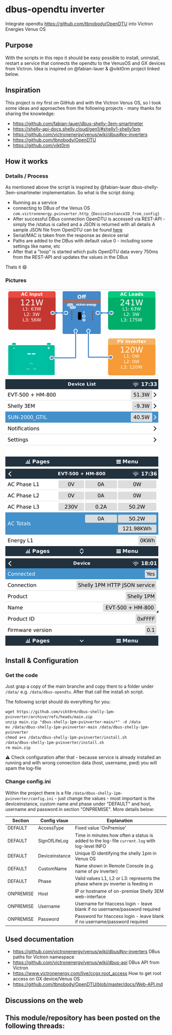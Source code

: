 # dbus-opendtu inverter
Integrate opendtu https://github.com/tbnobody/OpenDTU into Victron Energies Venus OS

## Purpose
With the scripts in this repo it should be easy possible to install, uninstall, restart a service that connects the opendtu to the VenusOS and GX devices from Victron.
Idea is inspired on @fabian-lauer & @vikt0rm project linked below.



## Inspiration
This project is my first on GitHub and with the Victron Venus OS, so I took some ideas and approaches from the following projects - many thanks for sharing the knowledge:
- https://github.com/fabian-lauer/dbus-shelly-3em-smartmeter
- https://shelly-api-docs.shelly.cloud/gen1/#shelly1-shelly1pm
- https://github.com/victronenergy/venus/wiki/dbus#pv-inverters
- https://github.com/tbnobody/OpenDTU 
- https://github.com/vikt0rm

## How it works


### Details / Process
As mentioned above the script is inspired by @fabian-lauer dbus-shelly-3em-smartmeter implementation.
So what is the script doing:
- Running as a service
- connecting to DBus of the Venus OS `com.victronenergy.pvinverter.http_{DeviceInstanceID_from_config}`
- After successful DBus connection OpenDTU is accessed via REST-API - simply the /status is called and a JSON is returned with all details
  A sample JSON file from OpenDTU can be found [here](docs/OpenDTU.json)
- Serial/MAC is taken from the response as device serial
- Paths are added to the DBus with default value 0 - including some settings like name, etc
- After that a "loop" is started which pulls OpenDTU data every 750ms from the REST-API and updates the values in the DBus

Thats it 😄

### Pictures
![Tile Overview](img/venus-os-tile-overview.PNG)
![Remote Console - Overview](img/venus-os-remote-console-overview.PNG) 
![SmartMeter - Values](img/venus-os-shelly1pm-pvinverter.PNG)
![SmartMeter - Device Details](img/venus-os-shelly1pm-pvinverter-devicedetails.PNG)


## Install & Configuration
### Get the code
Just grap a copy of the main branche and copy them to a folder under `/data/` e.g. `/data/dbus-opendtu`.
After that call the install.sh script.

The following script should do everything for you:
```
wget https://github.com/vikt0rm/dbus-shelly-1pm-pvinverter/archive/refs/heads/main.zip
unzip main.zip "dbus-shelly-1pm-pvinverter-main/*" -d /data
mv /data/dbus-shelly-1pm-pvinverter-main /data/dbus-shelly-1pm-pvinverter
chmod a+x /data/dbus-shelly-1pm-pvinverter/install.sh
/data/dbus-shelly-1pm-pvinverter/install.sh
rm main.zip
```
⚠️ Check configuration after that - because service is already installed an running and with wrong connection data (host, username, pwd) you will spam the log-file

### Change config.ini
Within the project there is a file `/data/dbus-shelly-1pm-pvinverter/config.ini` - just change the values - most important is the deviceinstance, custom name and phase under "DEFAULT" and host, username and password in section "ONPREMISE". More details below:

| Section  | Config vlaue | Explanation |
| ------------- | ------------- | ------------- |
| DEFAULT  | AccessType | Fixed value 'OnPremise' |
| DEFAULT  | SignOfLifeLog  | Time in minutes how often a status is added to the log-file `current.log` with log-level INFO |
| DEFAULT  | Deviceinstance | Unique ID identifying the shelly 1pm in Venus OS |
| DEFAULT  | CustomName | Name shown in Remote Console (e.g. name of pv inverter) |
| DEFAULT  | Phase | Valid values L1, L2 or L3: represents the phase where pv inverter is feeding in |
| ONPREMISE  | Host | IP or hostname of on-premise Shelly 3EM web-interface |
| ONPREMISE  | Username | Username for htaccess login - leave blank if no username/password required |
| ONPREMISE  | Password | Password for htaccess login - leave blank if no username/password required |



## Used documentation
- https://github.com/victronenergy/venus/wiki/dbus#pv-inverters   DBus paths for Victron namespace
- https://github.com/victronenergy/venus/wiki/dbus-api   DBus API from Victron
- https://www.victronenergy.com/live/ccgx:root_access   How to get root access on GX device/Venus OS
- https://github.com/tbnobody/OpenDTU/blob/master/docs/Web-API.md

## Discussions on the web
This module/repository has been posted on the following threads:
- 
